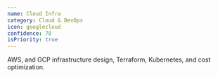 ```yaml
---
name: Cloud Infra
category: Cloud & DevOps
icon: googlecloud
confidence: 70
isPriority: true
---
```


AWS, and GCP infrastructure design, Terraform, Kubernetes, and cost optimization.
